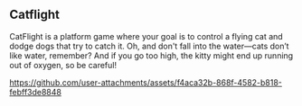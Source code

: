 ## Catflight

CatFlight is a platform game where your goal is to control a flying cat and dodge dogs that try to catch it. Oh, and don't fall into the water—cats don’t like water, remember? And if you go too high, the kitty might end up running out of oxygen, so be careful!

https://github.com/user-attachments/assets/f4aca32b-868f-4582-b818-febff3de8848

